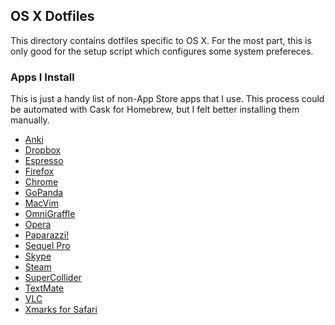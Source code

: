 ## OS X Dotfiles

This directory contains dotfiles specific to OS X. For the most part, this is only good for the setup script which configures some system prefereces.

### Apps I Install
This is just a handy list of non-App Store apps that I use. This process could be automated with Cask for Homebrew, but I felt better installing them manually.

- [Anki](http://ankisrs.net/)
- [Dropbox](https://www.dropbox.com/install?os=mac)
- [Espresso](http://www.macrabbit.com/espresso/)
- [Firefox](https://www.mozilla.org/en-US/firefox/new/)
- [Chrome](https://www.google.com/chrome/browser/desktop/)
- [GoPanda](http://pandanet-igs.com/communities/gopanda2)
- [MacVim](https://github.com/b4winckler/macvim/releases)
- [OmniGraffle](https://www.omnigroup.com/omnigraffle)
- [Opera](http://www.opera.com/computer/mac)
- [Paparazzi!](https://derailer.org/paparazzi/downloads)
- [Sequel Pro](http://www.sequelpro.com/download)
- [Skype](http://www.skype.com/en/download-skype/skype-for-computer/)
- [Steam](http://store.steampowered.com/about/)
- [SuperCollider](http://supercollider.sourceforge.net/downloads/)
- [TextMate](http://macromates.com/download)
- [VLC](http://www.videolan.org/vlc/download-macosx.html)
- [Xmarks for Safari](download.xmarks.com/download/macosx_10_6)
